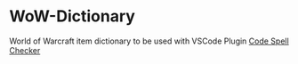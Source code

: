 # WoW-Dictionary
World of Warcraft item dictionary to be used with VSCode Plugin [Code Spell Checker](https://marketplace.visualstudio.com/items?itemName=streetsidesoftware.code-spell-checker)
